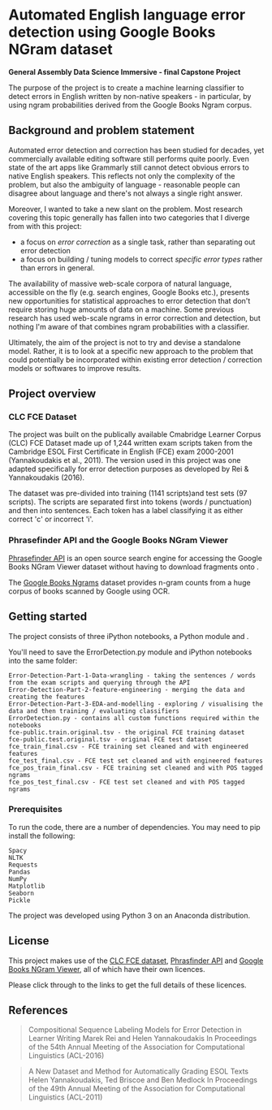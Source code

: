 # Automated English language error detection using Google Books NGram dataset

**General Assembly Data Science Immersive - final Capstone Project** 

The purpose of the project is to create a machine learning classifier to detect errors in English written by non-native speakers - in particular, by using ngram probabilities derived from the Google Books Ngram corpus. 


## Background and problem statement

Automated error detection and correction has been studied for decades, yet commercially available editing software still performs quite poorly. Even state of the art apps like Grammarly still cannot detect obvious errors to native English speakers. This reflects not only the complexity of the problem, but also the ambiguity of language - reasonable people can disagree about language and there's not always a single right answer.

Moreover, I wanted to take a new slant on the problem. Most research covering this topic generally has fallen into two categories that I diverge from with this project:

- a focus on <i>error correction</i> as a single task, rather than separating out error detection
- a focus on building / tuning models to correct <i>specific error types</i> rather than errors in general.

The availability of massive web-scale corpora of natural language, accessible on the fly (e.g. search engines, Google Books etc.), presents new opportunities for statistical approaches to error detection that don't require storing huge amounts of data on a machine. Some previous research has used web-scale ngrams in error correction and detection, but nothing I'm aware of that combines ngram probabilities with a classifier.

Ultimately, the aim of the project is not to try and devise a standalone model. Rather, it is to look at a specific new approach to the problem that could potentially be incorporated within existing error detection / correction models or softwares to improve results.

## Project overview 

### CLC FCE Dataset

The project was built on the publically available Cmabridge Learner Corpus (CLC) FCE Dataset made up of 1,244 written exam scripts taken from the Cambridge ESOL First Certificate in English (FCE) exam 2000-2001 (Yannakoudakis et al., 2011). The version used in this project was one adapted specifically for error detection purposes as developed by Rei & Yannakoudakis (2016). 

The dataset was pre-divided into training (1141 scripts)and test sets (97 scripts). The scripts are separated first into tokens (words / punctuation) and then into sentences. Each token has a label classifying it as either correct 'c' or incorrect 'i'.

### Phrasefinder API and the Google Books NGram Viewer

[Phrasefinder API](http://phrasefinder.io/) is an open source search engine for accessing the Google Books NGram Viewer dataset without having to download fragments onto . 

The [Google Books Ngrams](https://books.google.com/ngrams) dataset provides n-gram counts from a huge corpus of books scanned by Google using OCR.


## Getting started

The project consists of three iPython notebooks, a Python module and .

You'll need to save the ErrorDetection.py module and iPython notebooks into the same folder:

```
Error-Detection-Part-1-Data-wrangling - taking the sentences / words from the exam scripts and querying through the API 
Error-Detection-Part-2-feature-engineering - merging the data and creating the features
Error-Detection-Part-3-EDA-and-modelling - exploring / visualising the data and then training / evaluating classifiers
ErrorDetection.py - contains all custom functions required within the notebooks
fce-public.train.original.tsv - the original FCE training dataset
fce-public.test.original.tsv - original FCE test dataset
fce_train_final.csv - FCE training set cleaned and with engineered features
fce_test_final.csv - FCE test set cleaned and with engineered features
fce_pos_train_final.csv - FCE training set cleaned and with POS tagged ngrams
fce_pos_test_final.csv - FCE test set cleaned and with POS tagged ngrams
```

### Prerequisites

To run the code, there are a number of dependencies. You may need to pip install the following:

```
Spacy
NLTK
Requests
Pandas
NumPy
Matplotlib
Seaborn
Pickle
```

The project was developed using Python 3 on an Anaconda distribution.

## License

This project makes use of the [CLC FCE dataset](https://ilexir.co.uk/datasets/index.html), [Phrasfinder API](http://phrasefinder.io/about) and [Google Books NGram Viewer](https://books.google.com/ngrams/info), all of which have their own licences. 

Please click through to the links to get the full details of these licences.

## References

> Compositional Sequence Labeling Models for Error Detection in Learner Writing
Marek Rei and Helen Yannakoudakis
In Proceedings of the 54th Annual Meeting of the Association for Computational Linguistics (ACL-2016)

> A New Dataset and Method for Automatically Grading ESOL Texts
Helen Yannakoudakis, Ted Briscoe and Ben Medlock
In Proceedings of the 49th Annual Meeting of the Association for Computational Linguistics (ACL-2011)


